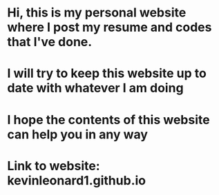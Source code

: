 # Hi, this is my personal website where I post my resume and codes that I've done.
# I will try to keep this website up to date with whatever I am doing
# I hope the contents of this website can help you in any way

# Link to website: kevinleonard1.github.io
